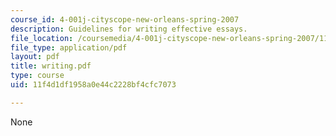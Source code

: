 ```yaml
---
course_id: 4-001j-cityscope-new-orleans-spring-2007
description: Guidelines for writing effective essays.
file_location: /coursemedia/4-001j-cityscope-new-orleans-spring-2007/11f4d1df1958a0e44c2228bf4cfc7073_writing.pdf
file_type: application/pdf
layout: pdf
title: writing.pdf
type: course
uid: 11f4d1df1958a0e44c2228bf4cfc7073

---
```

None